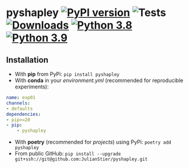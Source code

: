 # pyshapley [![PyPI version](https://badge.fury.io/py/shapley.svg)](https://badge.fury.io/py/shapley) ![Tests](https://github.com/JulianStier/shapley/workflows/Tests/badge.svg) [![Downloads](https://pepy.tech/badge/shapley)](https://pepy.tech/project/shapley) [![Python 3.8](https://img.shields.io/badge/python-3.8-blue.svg)](https://www.python.org/downloads/release/python-380/) [![Python 3.9](https://img.shields.io/badge/python-3.9-blue.svg)](https://www.python.org/downloads/release/python-390/)


## Installation
- With **pip** from PyPi: ``pip install pyshapley``
- With **conda** in your *environment.yml* (recommended for reproducible experiments):
```yaml
name: exp01
channels:
- defaults
dependencies:
- pip>=20
- pip:
    - pyshapley
```
- With **poetry** (recommended for *projects*) using PyPi: ``poetry add pyshapley``
- From public GitHub: ``pip install --upgrade git+ssh://git@github.com:JulianStier/pyshapley.git``
